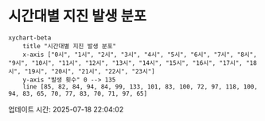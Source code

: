 # 시간대별 지진 발생 분포

```mermaid
xychart-beta
    title "시간대별 지진 발생 분포"
    x-axis ["0시", "1시", "2시", "3시", "4시", "5시", "6시", "7시", "8시", "9시", "10시", "11시", "12시", "13시", "14시", "15시", "16시", "17시", "18시", "19시", "20시", "21시", "22시", "23시"]
    y-axis "발생 횟수" 0 --> 135
    line [85, 82, 84, 94, 84, 99, 133, 101, 83, 100, 72, 97, 118, 100, 94, 83, 65, 70, 77, 83, 70, 71, 97, 65]
```

업데이트 시간: 2025-07-18 22:04:02

